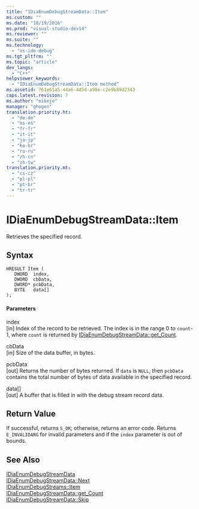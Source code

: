 ```yaml
---
title: "IDiaEnumDebugStreamData::Item"
ms.custom: ""
ms.date: "10/19/2016"
ms.prod: "visual-studio-dev14"
ms.reviewer: ""
ms.suite: ""
ms.technology: 
  - "vs-ide-debug"
ms.tgt_pltfrm: ""
ms.topic: "article"
dev_langs: 
  - "C++"
helpviewer_keywords: 
  - "IDiaEnumDebugStreamData::Item method"
ms.assetid: 761e61a5-44a6-4d5d-a98e-c2e9b89d2343
caps.latest.revision: 7
ms.author: "mikejo"
manager: "ghogen"
translation.priority.ht: 
  - "de-de"
  - "es-es"
  - "fr-fr"
  - "it-it"
  - "ja-jp"
  - "ko-kr"
  - "ru-ru"
  - "zh-cn"
  - "zh-tw"
translation.priority.mt: 
  - "cs-cz"
  - "pl-pl"
  - "pt-br"
  - "tr-tr"
---
```

# IDiaEnumDebugStreamData::Item
Retrieves the specified record.  
  
## Syntax  
  
```cpp#  
HRESULT Item (   
   DWORD  index,  
   DWORD  cbData,  
   DWORD* pcbData,  
   BYTE   data[]  
);  
```  
  
#### Parameters  
 index  
 [in] Index of the record to be retrieved. The index is in the range 0 to `count`-1, where `count` is returned by [IDiaEnumDebugStreamData::get_Count](../../debugger/debug-interface-access/idiaenumdebugstreamdata--get_count.md).  
  
 cbData  
 [in] Size of the data buffer, in bytes.  
  
 pcbData  
 [out] Returns the number of bytes returned. If `data` is `NULL`, then `pcbData` contains the total number of bytes of data available in the specified record.  
  
 data[]  
 [out] A buffer that is filled in with the debug stream record data.  
  
## Return Value  
 If successful, returns `S_OK`; otherwise, returns an error code. Returns `E_INVALIDARG` for invalid parameters and if the `index` parameter is out of bounds.  
  
## See Also  
 [IDiaEnumDebugStreamData](../../debugger/debug-interface-access/idiaenumdebugstreamdata.md)   
 [IDiaEnumDebugStreamData::Next](../../debugger/debug-interface-access/idiaenumdebugstreamdata--next.md)   
 [IDiaEnumDebugStreams::Item](../../debugger/debug-interface-access/idiaenumdebugstreams--item.md)   
 [IDiaEnumDebugStreamData::get_Count](../../debugger/debug-interface-access/idiaenumdebugstreamdata--get_count.md)   
 [IDiaEnumDebugStreamData::Skip](../../debugger/debug-interface-access/idiaenumdebugstreamdata--skip.md)